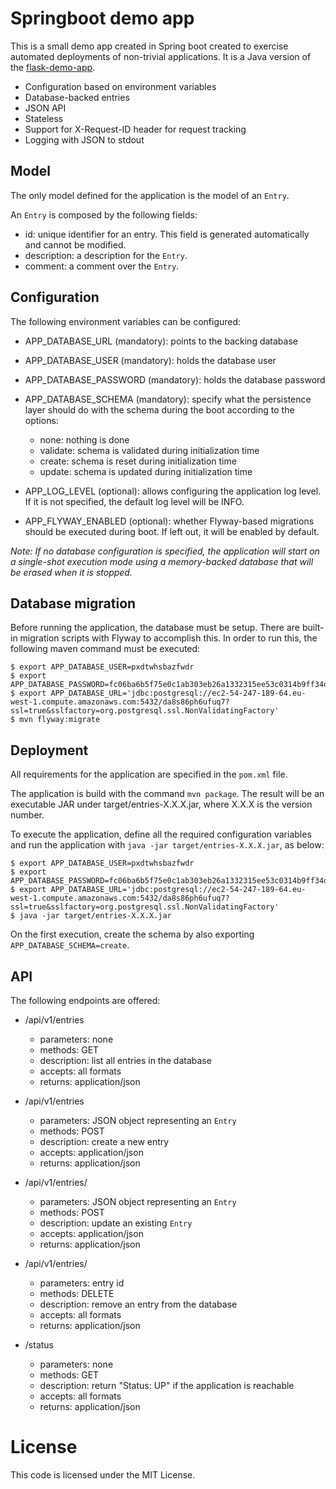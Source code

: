 # Springboot demo app

This is a small demo app created in Spring boot created to exercise automated deployments
of non-trivial applications. It is a Java version of the [flask-demo-app](https://github.com/jeduardo/flask-demo-app).

* Configuration based on environment variables
* Database-backed entries
* JSON API
* Stateless
* Support for X-Request-ID header for request tracking
* Logging with JSON to stdout


## Model

The only model defined for the application is the model of an `Entry`.

An `Entry` is composed by the following fields:

* id: unique identifier for an entry. This field is generated automatically
and	cannot be modified.
* description: a description for the `Entry`.
* comment: a comment over the `Entry`.

## Configuration

The following environment variables can be configured:

* APP_DATABASE_URL (mandatory): points to the backing database

* APP_DATABASE_USER (mandatory): holds the database user

* APP_DATABASE_PASSWORD (mandatory): holds the database password

* APP_DATABASE_SCHEMA (mandatory): specify what the persistence layer should do with the schema during the boot according to the options:
    * none: nothing is done
    * validate: schema is validated during initialization time
    * create: schema is reset during initialization time
    * update: schema is updated during initialization time

* APP_LOG_LEVEL (optional): allows configuring the application log level. If it is
not specified, the default log level will be INFO.

* APP_FLYWAY_ENABLED (optional): whether Flyway-based migrations should be executed during boot. If left out, it will be enabled by default.

*Note: If no database configuration is specified, the application will start on a single-shot execution mode using a memory-backed database that will be erased when it is stopped.*


## Database migration

Before running the application, the database must be setup. There are built-in migration
scripts with Flyway to accomplish this. In order to run this, the following maven command
must be executed:

```ShellSession
$ export APP_DATABASE_USER=pxdtwhsbazfwdr
$ export APP_DATABASE_PASSWORD=fc06ba6b5f75e0c1ab303eb26a1332315ee53c0314b9ff34dcbbe7cc0b21005f
$ export APP_DATABASE_URL='jdbc:postgresql://ec2-54-247-189-64.eu-west-1.compute.amazonaws.com:5432/da8s86ph6ufuq7?ssl=true&sslfactory=org.postgresql.ssl.NonValidatingFactory'
$ mvn flyway:migrate
```

## Deployment

All requirements for the application are specified in the `pom.xml` file.

The application is build with the command `mvn package`. The result will be an executable JAR under target/entries-X.X.X.jar, where X.X.X is the version number.

To execute the application, define all the required configuration variables and run the application with `java -jar target/entries-X.X.X.jar`, as below:

```ShellSession
$ export APP_DATABASE_USER=pxdtwhsbazfwdr
$ export APP_DATABASE_PASSWORD=fc06ba6b5f75e0c1ab303eb26a1332315ee53c0314b9ff34dcbbe7cc0b21005f
$ export APP_DATABASE_URL='jdbc:postgresql://ec2-54-247-189-64.eu-west-1.compute.amazonaws.com:5432/da8s86ph6ufuq7?ssl=true&sslfactory=org.postgresql.ssl.NonValidatingFactory'
$ java -jar target/entries-X.X.X.jar
```

On the first execution, create the schema by also exporting `APP_DATABASE_SCHEMA=create`.


## API

The following endpoints are offered:

* /api/v1/entries
	* parameters: none
	* methods: GET
	* description: list all entries in the database
	* accepts: all formats
	* returns: application/json

* /api/v1/entries
	* parameters: JSON object representing an `Entry`
	* methods: POST
	* description: create a new entry
	* accepts: application/json
	* returns: application/json

* /api/v1/entries/<id>
	* parameters: JSON object representing an `Entry`
	* methods: POST
	* description: update an existing `Entry`
	* accepts: application/json
	* returns: application/json

* /api/v1/entries/<id>
	* parameters: entry id
	* methods: DELETE
	* description: remove an entry from the database
	* accepts: all formats
	* returns: application/json

* /status
	* parameters: none
	* methods: GET
	* description: return "Status: UP" if the application is reachable
	* accepts: all formats
	* returns: application/json

# License

This code is licensed under the MIT License.